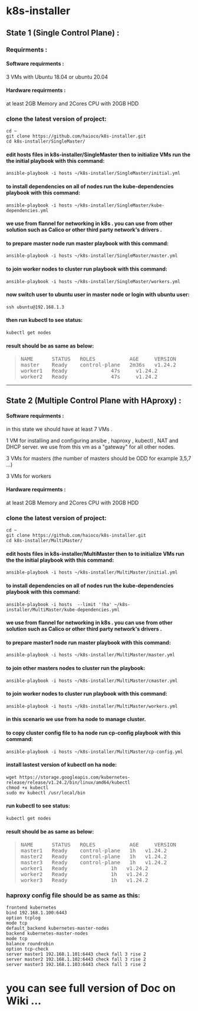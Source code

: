 # k8s-installer

## State 1 (Single Control Plane) :

### Requirments :

#### Software requirments :
3 VMs with Ubuntu 18.04 or ubuntu 20.04

#### Hardware requirments :
at least 2GB Memory and 2Cores CPU with 20GB HDD

### clone the latest version of project:

```ssh
cd ~
git clone https://github.com/haioco/k8s-installer.git
cd k8s-installer/SingleMaster/
```
#### edit hosts files in k8s-installer/SingleMaster then to initialize VMs run the the initial playbook with this command:

```ssh
ansible-playbook -i hosts ~/k8s-installer/SingleMaster/initial.yml
```
#### to install dependencies on all of nodes run the kube-dependencies playbook with this command:
```ssh
ansible-playbook -i hosts ~/k8s-installer/SingleMaster/kube-dependencies.yml
```
#### we use from flannel for networking in k8s . you can use from other solution such as Calico or other third party network's drivers .
#### to prepare master node run master playbook with this command:
```ssh
ansible-playbook -i hosts ~/k8s-installer/SingleMaster/master.yml
```

#### to join worker nodes to cluster run playbook with this command:
```ssh
ansible-playbook -i hosts ~/k8s-installer/SingleMaster/workers.yml
```
#### now switch user to ubuntu user in master node or login with ubuntu user:
```ssh
ssh ubuntu@192.168.1.3
```
#### then run kubectl to see status:
```sh
kubectl get nodes
```
#### result should be as same as below:
><pre>NAME      STATUS   ROLES           AGE     VERSION
>master    Ready    control-plane   2m36s   v1.24.2
>worker1   Ready    <none>          47s     v1.24.2
>worker2   Ready    <none>          47s     v1.24.2
></pre>
<hr>

## State 2 (Multiple Control Plane with HAproxy) :

#### Software requirments :

in this state we should have at least 7 VMs .

1 VM for installing and configuring ansibe , haproxy , kubectl , NAT and DHCP server. we use from this vm as a "gateway" for all other nodes.

3 VMs for masters (the number of masters should be ODD for example 3,5,7 ...)

3 VMs for workers

#### Hardware requirments :

at least 2GB Memory and 2Cores CPU with 20GB HDD

### clone the latest version of project:

```ssh
cd ~
git clone https://github.com/haioco/k8s-installer.git
cd k8s-installer/MultiMaster/
```

#### edit hosts files in k8s-installer/MultiMaster then to to initialize VMs run the the initial playbook with this command:

```ssh
ansible-playbook -i hosts ~/k8s-installer/MultiMaster/initial.yml
```
#### to install dependencies on all of nodes run the kube-dependencies playbook with this command:

```ssh
ansible-playbook -i hosts  --limit '!ha' ~/k8s-installer/MultiMaster/kube-dependencies.yml
```
#### we use from flannel for networking in k8s . you can use from other solution such as Calico or other third party network's drivers .
#### to prepare master1 node run master playbook with this command:

```ssh
ansible-playbook -i hosts ~/k8s-installer/MultiMaster/master.yml
```

#### to join other masters nodes to cluster run the playbook:
```ssh
ansible-playbook -i hosts ~/k8s-installer/MultiMaster/cmaster.yml
```  
#### to join worker nodes to cluster run playbook with this command:
       
```ssh
ansible-playbook -i hosts ~/k8s-installer/MultiMaster/workers.yml
```
#### in this scenario we use from ha node to manage cluster.
#### to copy cluster config file to ha node run cp-config playbook with this command:
       
```ssh
ansible-playbook -i hosts ~/k8s-installer/MultiMaster/cp-config.yml
```
#### install lastest version of kubectl on ha node:
     
```ssh
wget https://storage.googleapis.com/kubernetes-release/release/v1.24.2/bin/linux/amd64/kubectl
chmod +x kubectl
sudo mv kubectl /usr/local/bin
```
#### run kubectl to see status:
        
```sh
kubectl get nodes
```
#### result should be as same as below:
        
><pre>
>NAME      STATUS   ROLES           AGE     VERSION
>master1   Ready    control-plane   1h   v1.24.2
>master2   Ready    control-plane   1h   v1.24.2
>master3   Ready    control-plane   1h   v1.24.2
>worker1   Ready    <none>          1h   v1.24.2
>worker2   Ready    <none>          1h   v1.24.2
>worker3   Ready    <none>          1h   v1.24.2
></pre>

### haproxy config file should be as same as this:
```ssh
frontend kubernetes
bind 192.168.1.100:6443
option tcplog
mode tcp
default_backend kubernetes-master-nodes
backend kubernetes-master-nodes
mode tcp
balance roundrobin
option tcp-check
server master1 192.168.1.101:6443 check fall 3 rise 2
server master2 192.168.1.102:6443 check fall 3 rise 2
server master3 192.168.1.103:6443 check fall 3 rise 2
```

# you can see full version of Doc on Wiki ...
